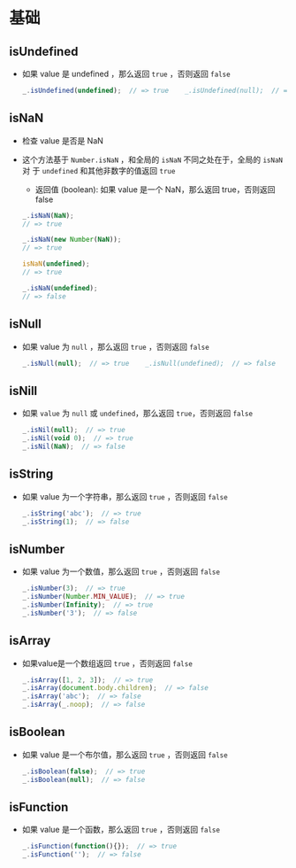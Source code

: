 # 基础

## isUndefined

+ 如果 value 是 undefined ，那么返回 `true` ，否则返回 `false`

  ```js
  _.isUndefined(undefined);  // => true    _.isUndefined(null);  // => false
  ```

## isNaN

+ 检查 value 是否是 NaN
+ 这个方法基于 `Number.isNaN` ，和全局的 `isNaN` 不同之处在于，全局的 `isNaN` 对 于 `undefined` 和其他非数字的值返回 `true`

  + 返回值 (boolean): 如果 value 是一个 NaN，那么返回 true，否则返回 false

  ```js
  _.isNaN(NaN);
  // => true

  _.isNaN(new Number(NaN));
  // => true

  isNaN(undefined);
  // => true

  _.isNaN(undefined);
  // => false
  ```

## isNull

+ 如果 value 为 `null` ，那么返回 `true` ，否则返回 `false`

  ```js
  _.isNull(null);  // => true    _.isNull(undefined);  // => false
  ```

## isNill

+ 如果 `value` 为 `null` 或 `undefined`，那么返回 `true`，否则返回 `false`

  ```js
  _.isNil(null);  // => true
  _.isNil(void 0);  // => true
  _.isNil(NaN);  // => false
  ```

## isString

+ 如果 value 为一个字符串，那么返回 `true` ，否则返回 `false`

  ```js
  _.isString('abc');  // => true
  _.isString(1);  // => false
  ```

## isNumber

+ 如果 value 为一个数值，那么返回 `true` ，否则返回 `false`

  ```js
  _.isNumber(3);  // => true
  _.isNumber(Number.MIN_VALUE);  // => true
  _.isNumber(Infinity);  // => true
  _.isNumber('3');  // => false
  ```

## isArray

+ 如果value是一个数组返回 `true` ，否则返回 `false`

  ```js
  _.isArray([1, 2, 3]);  // => true
  _.isArray(document.body.children);  // => false
  _.isArray('abc');  // => false
  _.isArray(_.noop);  // => false
  ```

## isBoolean

+ 如果 value 是一个布尔值，那么返回 `true` ，否则返回 `false`

  ```js
  _.isBoolean(false);  // => true
  _.isBoolean(null);  // => false
  ```

## isFunction

+ 如果 value 是一个函数，那么返回 `true` ，否则返回 `false`

  ```js
  _.isFunction(function(){});  // => true
  _.isFunction('');  // => false
  ```
